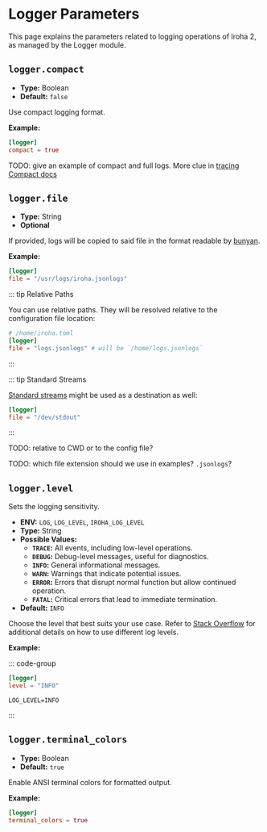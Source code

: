 # Logger Parameters

This page explains the parameters related to logging operations of Iroha 2, as managed by the Logger module.

## `logger.compact`

- **Type:** Boolean
- **Default:** `false`

Use compact logging format.

**Example:**

```toml
[logger]
compact = true
```

TODO: give an example of compact and full logs. More clue in
[tracing Compact docs](https://docs.rs/tracing-subscriber/latest/tracing_subscriber/fmt/format/struct.Compact.html#example-output)

## `logger.file`

- **Type:** String
- **Optional**

If provided, logs will be copied to said file in the format readable by [bunyan](https://lib.rs/crates/bunyan).

**Example:**

```toml
[logger]
file = "/usr/logs/iroha.jsonlogs"
```

::: tip Relative Paths

You can use relative paths. They will be resolved relative to the configuration file location:

```toml
# /home/iroha.toml
[logger]
file = "logs.jsonlogs" # will be `/home/logs.jsonlogs`
```

:::

::: tip Standard Streams

[Standard streams](https://en.wikipedia.org/wiki/Standard_streams) might be used as a destination as well:

```toml
[logger]
file = "/dev/stdout"
```

:::

TODO: relative to CWD or to the config file?

TODO: which file extension should we use in examples? `.jsonlogs`?

## `logger.level`

Sets the logging sensitivity.

- **ENV:** `LOG`, `LOG_LEVEL`, `IROHA_LOG_LEVEL`
- **Type:** String
- **Possible Values:**
  - **`TRACE`:** All events, including low-level operations.
  - **`DEBUG`:** Debug-level messages, useful for diagnostics.
  - **`INFO`:** General informational messages.
  - **`WARN`:** Warnings that indicate potential issues.
  - **`ERROR`:** Errors that disrupt normal function but allow continued operation.
  - **`FATAL`:** Critical errors that lead to immediate termination.
- **Default:** `INFO`

Choose the level that best suits your use case. Refer to
[Stack Overflow](https://stackoverflow.com/questions/2031163/when-to-use-the-different-log-levels) for additional
details on how to use different log levels.

**Example:**

::: code-group

```toml [Configuration file]
[logger]
level = "INFO"
```

```shell [ENV]
LOG_LEVEL=INFO
```

:::

## `logger.terminal_colors`

- **Type:** Boolean
- **Default:** `true`

Enable ANSI terminal colors for formatted output.

**Example:**

```toml
[logger]
terminal_colors = true
```
